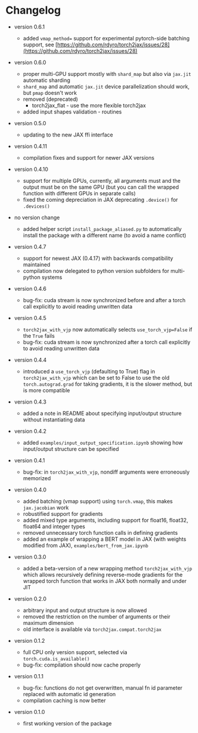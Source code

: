 # Changelog

- version 0.6.1
  - added `vmap_method=` support for experimental pytorch-side batching support,
    see [https://github.com/rdyro/torch2jax/issues/28](https://github.com/rdyro/torch2jax/issues/28)

- version 0.6.0
  - proper multi-GPU support mostly with `shard_map` but also via `jax.jit` automatic sharding
  - `shard_map` and automatic `jax.jit` device parallelization should work, but `pmap` doesn't work
  - removed (deprecated)
    - torch2jax_flat - use the more flexible torch2jax
  - added input shapes validation - routines

- version 0.5.0
  - updating to the new JAX ffi interface

- version 0.4.11
  - compilation fixes and support for newer JAX versions

- version 0.4.10
  - support for multiple GPUs, currently, all arguments must and the output
    must be on the same GPU (but you can call the wrapped function with
    different GPUs in separate calls)
  - fixed the coming depreciation in JAX deprecating `.device()` for
    `.devices()`

- no version change
  - added helper script `install_package_aliased.py` to automatically install
    the package with a different name (to avoid a name conflict)

- version 0.4.7
  - support for newest JAX (0.4.17) with backwards compatibility maintained
  - compilation now delegated to python version subfolders for multi-python systems

- version 0.4.6
  - bug-fix: cuda stream is now synchronized before and after a torch call explicitly to
    avoid reading unwritten data

- version 0.4.5
  - `torch2jax_with_vjp` now automatically selects `use_torch_vjp=False` if the `True` fails
  - bug-fix: cuda stream is now synchronized after a torch call explicitly to
    avoid reading unwritten data

- version 0.4.4
  - introduced a `use_torch_vjp` (defaulting to True) flag in `torch2jax_with_vjp` which 
    can be set to False to use the old `torch.autograd.grad` for taking
    gradients, it is the slower method, but is more compatible

- version 0.4.3
  - added a note in README about specifying input/output structure without instantiating data

- version 0.4.2
  - added `examples/input_output_specification.ipynb` showing how input/output
  structure can be specified

- version 0.4.1
  - bug-fix: in `torch2jax_with_vjp`, nondiff arguments were erroneously memorized

- version 0.4.0
  - added batching (vmap support) using `torch.vmap`, this makes `jax.jacobian` work
  - robustified support for gradients
  - added mixed type arguments, including support for float16, float32, float64 and integer types
  - removed unnecessary torch function calls in defining gradients
  - added an example of wrapping a BERT model in JAX (with weights modified from JAX), `examples/bert_from_jax.ipynb`

- version 0.3.0
  - added a beta-version of a new wrapping method `torch2jax_with_vjp` which
  allows recursively defining reverse-mode gradients for the wrapped torch
  function that works in JAX both normally and under JIT

- version 0.2.0
  - arbitrary input and output structure is now allowed
  - removed the restriction on the number of arguments or their maximum dimension
  - old interface is available via `torch2jax.compat.torch2jax`

- version 0.1.2
  - full CPU only version support, selected via `torch.cuda.is_available()`
  - bug-fix: compilation should now cache properly

- version 0.1.1
  - bug-fix: functions do not get overwritten, manual fn id parameter replaced with automatic id generation
  - compilation caching is now better

- version 0.1.0
  - first working version of the package